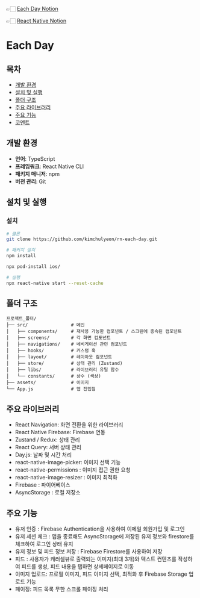 👉🏻 [Each Day Notion](https://carbonated-stoplight-4f5.notion.site/ReactNative-1297e70c1e6380c1b3e0eb8141e9b737)

👉🏻 [React Native Notion](https://carbonated-stoplight-4f5.notion.site/React-Native-1307e70c1e6380f4b247c1224fa085db?pvs=4)

# Each Day

## 목차
- [개발 환경](#개발-환경)
- [설치 및 실행](#설치-및-실행)
- [폴더 구조](#폴더-구조)
- [주요 라이브러리](#주요-라이브러리)
- [주요 기능](#주요-기능)
- [코멘트](#코멘트)




## 개발 환경
- **언어**: TypeScript
- **프레임워크**: React Native CLI
- **패키지 매니저**: npm
- **버전 관리**: Git



## 설치 및 실행

### 설치
```bash
# 클론
git clone https://github.com/kimchulyeon/rn-each-day.git

# 패키지 설치
npm install

npx pod-install ios/

# 실행
npx react-native start --reset-cache  
```

## 폴더 구조

```
프로젝트_폴더/
├── src/                # 메인
│   ├── components/     # 재사용 가능한 컴포넌트 / 스크린에 종속된 컴포넌트
│   ├── screens/        # 각 화면 컴포넌트
│   ├── navigations/    # 네비게이션 관련 컴포넌트
│   ├── hooks/          # 커스텀 훅
│   ├── layout/         # 레이아웃 컴포넌트
│   ├── store/          # 상태 관리 (Zustand)
│   ├── libs/           # 라이브러리 유틸 함수
│   └── constants/      # 상수 (색상)
├── assets/             # 이미지
└── App.js              # 앱 진입점
```

## 주요 라이브러리
- React Navigation: 화면 전환을 위한 라이브러리
- React Native Firebase: Firebase 연동
- Zustand / Redux: 상태 관리
- React Query: 서버 상태 관리
- Day.js: 날짜 및 시간 처리
- react-native-image-picker: 이미지 선택 기능
- react-native-permissions : 이미지 접근 권한 요청
- react-native-image-resizer : 이미지 최적화
- Firebase : 파이어베이스
- AsyncStorage : 로컬 저장소

## 주요 기능
- 유저 인증 : Firebase Authentication을 사용하여 이메일 회원가입 및 로그인
- 유저 세션 체크 : 앱을 종료해도 AsyncStorage에 저장된 유저 정보와 firestore를 체크하여 로그인 상태 유지
- 유저 정보 및 피드 정보 저장 : Firebase Firestore를 사용하여 저장
- 피드 : 사용자가 캐러셀뷰로 출력되는 이미지(최대 3개)와 텍스트 컨텐츠를 작성하여 피드를 생성, 피드 내용을 탭하면 상세페이지로 이동
- 이미지 업로드: 프로필 이미지, 피드 이미지 선택, 최적화 후 Firebase Storage 업로드 기능
- 페이징: 피드 목록 무한 스크롤 페이징 처리
